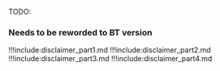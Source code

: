 TODO: 

### Needs to be reworded to BT version

!!!include:disclaimer_part1.md
!!!include:disclaimer_part2.md
!!!include:disclaimer_part3.md
!!!include:disclaimer_part4.md